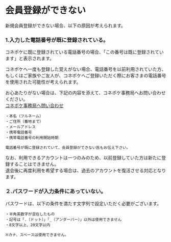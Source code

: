# 会員登録ができない

新規会員登録ができない場合、以下の原因が考えられます。

### 1.入力した電話番号が既に登録されている。

コネポケに既に登録されている電話番号の場合、「この番号は既に登録されています」と表示されます。

コネポケへ一度も登録した覚えがない場合、電話番号を以前利用されていた方、もしくはご家族やご友人が、コネポケへご登録いただく際にお客さまの電話番号を使用された可能性が考えられます。

お心あたりがない場合は、下記の内容を添えて、コネポケ事務局へお問い合わせください。  
[コネポケ事務局へ問い合わせ](mailto:support@conepoke.com)

    ・本名（フルネーム）  
    ・ご住所（番地まで）  
    ・メールアドレス  
    ・携帯電話番号  
    ・携帯電話番号の利用開始時期

    電話番号が既に登録されていて、会員登録ができない旨もお伝え下さい。

なお、利用できるアカウントは一つのみのため、以前登録していた方は新たに登録することはできません。  
退会後に再度利用を希望する場合は、過去のアカウントを復活させる対応となります。

### ２.パスワードが入力条件にあっていない。

パスワードは、以下の条件を満たす文字列で設定いただく必要がございます。

    ・半角英数字が混在したもの  
    ・記号は「.（ドット）」「_（アンダーバー）」以外は使用できません  
    ・8文字以上、20文字以内  

    ※カナ、スペースは使用できません。
